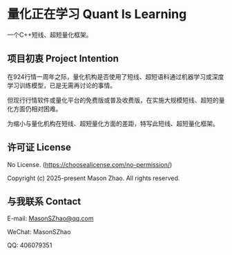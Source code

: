 ﻿# 量化正在学习 Quant Is Learning

一个C++短线、超短量化框架。

## 项目初衷 Project Intention

在924行情一周年之际，量化机构是否使用了短线、超短语料通过机器学习或深度学习训练模型，已是无需再讨论的事情。

但现行行情软件或量化平台的免费版或普及收费版，在实施大规模短线、超短的量化方面仍相对困难。

为缩小与量化机构在短线、超短量化方面的差距，特写此短线、超短量化框架。

## 许可证 License

No License. (https://choosealicense.com/no-permission/)

Copyright (c) 2025-present Mason Zhao. All rights reserved.

## 与我联系 Contact

E-mail: MasonSZhao@qq.com 

WeChat: MasonSZhao

QQ: 406079351
